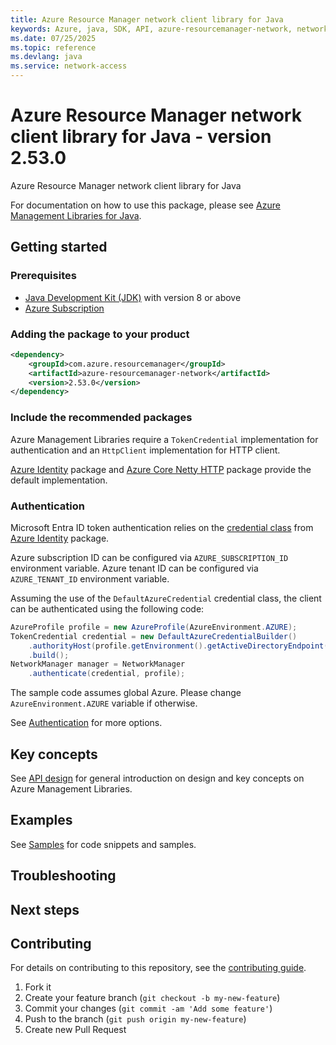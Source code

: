 ```yaml
---
title: Azure Resource Manager network client library for Java
keywords: Azure, java, SDK, API, azure-resourcemanager-network, network-access
ms.date: 07/25/2025
ms.topic: reference
ms.devlang: java
ms.service: network-access
---
```

# Azure Resource Manager network client library for Java - version 2.53.0 


Azure Resource Manager network client library for Java

For documentation on how to use this package, please see [Azure Management Libraries for Java](https://aka.ms/azsdk/java/mgmt).

## Getting started

### Prerequisites

- [Java Development Kit (JDK)][jdk] with version 8 or above
- [Azure Subscription][azure_subscription]

### Adding the package to your product

[//]: # ({x-version-update-start;com.azure.resourcemanager:azure-resourcemanager-network;current})
```xml
<dependency>
    <groupId>com.azure.resourcemanager</groupId>
    <artifactId>azure-resourcemanager-network</artifactId>
    <version>2.53.0</version>
</dependency>
```
[//]: # ({x-version-update-end})

### Include the recommended packages

Azure Management Libraries require a `TokenCredential` implementation for authentication and an `HttpClient` implementation for HTTP client.

[Azure Identity][azure_identity] package and [Azure Core Netty HTTP][azure_core_http_netty] package provide the default implementation.

### Authentication

Microsoft Entra ID token authentication relies on the [credential class][azure_identity_credentials] from [Azure Identity][azure_identity] package.

Azure subscription ID can be configured via `AZURE_SUBSCRIPTION_ID` environment variable.
Azure tenant ID can be configured via `AZURE_TENANT_ID` environment variable.

Assuming the use of the `DefaultAzureCredential` credential class, the client can be authenticated using the following code:

```java readme-sample-authenticate
AzureProfile profile = new AzureProfile(AzureEnvironment.AZURE);
TokenCredential credential = new DefaultAzureCredentialBuilder()
    .authorityHost(profile.getEnvironment().getActiveDirectoryEndpoint())
    .build();
NetworkManager manager = NetworkManager
    .authenticate(credential, profile);
```

The sample code assumes global Azure. Please change `AzureEnvironment.AZURE` variable if otherwise.

See [Authentication][authenticate] for more options.

## Key concepts

See [API design][design] for general introduction on design and key concepts on Azure Management Libraries.

## Examples

See [Samples][sample] for code snippets and samples.

## Troubleshooting

## Next steps

## Contributing

For details on contributing to this repository, see the [contributing guide](https://github.com/Azure/azure-sdk-for-java/blob/azure-resourcemanager-network_2.53.0/CONTRIBUTING.md).

1. Fork it
1. Create your feature branch (`git checkout -b my-new-feature`)
1. Commit your changes (`git commit -am 'Add some feature'`)
1. Push to the branch (`git push origin my-new-feature`)
1. Create new Pull Request

<!-- LINKS -->
[jdk]: https://learn.microsoft.com/azure/developer/java/fundamentals/
[azure_subscription]: https://azure.microsoft.com/free/
[azure_identity]: https://github.com/Azure/azure-sdk-for-java/blob/azure-resourcemanager-network_2.53.0/sdk/identity/azure-identity
[azure_identity_credentials]: https://github.com/Azure/azure-sdk-for-java/tree/azure-resourcemanager-network_2.53.0/sdk/identity/azure-identity#credentials
[azure_core_http_netty]: https://github.com/Azure/azure-sdk-for-java/blob/azure-resourcemanager-network_2.53.0/sdk/core/azure-core-http-netty
[authenticate]: https://github.com/Azure/azure-sdk-for-java/blob/azure-resourcemanager-network_2.53.0/sdk/resourcemanager/docs/AUTH.md
[sample]: https://github.com/Azure/azure-sdk-for-java/blob/azure-resourcemanager-network_2.53.0/sdk/resourcemanager/docs/SAMPLE.md
[design]: https://github.com/Azure/azure-sdk-for-java/blob/azure-resourcemanager-network_2.53.0/sdk/resourcemanager/docs/DESIGN.md


